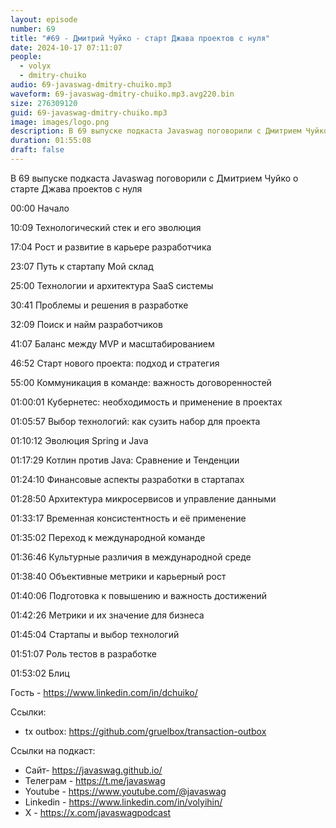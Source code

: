 ```yaml
---
layout: episode
number: 69
title: "#69 - Дмитрий Чуйко - старт Джава проектов с нуля"
date: 2024-10-17 07:11:07
people:
  - volyx
  - dmitry-chuiko
audio: 69-javaswag-dmitry-chuiko.mp3
waveform: 69-javaswag-dmitry-chuiko.mp3.avg220.bin
size: 276309120           
guid: 69-javaswag-dmitry-chuiko.mp3
image: images/logo.png
description: В 69 выпуске подкаста Javaswag поговорили с Дмитрием Чуйко о старте Джава проектов с нуля
duration: 01:55:08
draft: false
---
```


В 69 выпуске подкаста Javaswag поговорили с Дмитрием Чуйко о старте Джава проектов с нуля

00:00 Начало

10:09 Технологический стек и его эволюция

17:04 Рост и развитие в карьере разработчика

23:07 Путь к стартапу Мой склад

25:00 Технологии и архитектура SaaS системы

30:41 Проблемы и решения в разработке

32:09 Поиск и найм разработчиков

41:07 Баланс между MVP и масштабированием

46:52 Старт нового проекта: подход и стратегия

55:00 Коммуникация в команде: важность договоренностей

01:00:01 Кубернетес: необходимость и применение в проектах

01:05:57 Выбор технологий: как сузить набор для проекта

01:10:12 Эволюция Spring и Java

01:17:29 Котлин против Java: Сравнение и Тенденции

01:24:10 Финансовые аспекты разработки в стартапах

01:28:50 Архитектура микросервисов и управление данными

01:33:17 Временная консистентность и её применение

01:35:02 Переход к международной команде

01:36:46 Культурные различия в международной среде

01:38:40 Объективные метрики и карьерный рост

01:40:06 Подготовка к повышению и важность достижений

01:42:26 Метрики и их значение для бизнеса

01:45:04 Стартапы и выбор технологий

01:51:07 Роль тестов в разработке

01:53:02 Блиц


Гость - https://www.linkedin.com/in/dchuiko/

Ссылки:
- tx outbox: https://github.com/gruelbox/transaction-outbox

Ссылки на подкаст:

* Сайт-  https://javaswag.github.io/
* Телеграм - https://t.me/javaswag
* Youtube - https://www.youtube.com/@javaswag
* Linkedin - https://www.linkedin.com/in/volyihin/
* X - https://x.com/javaswagpodcast




